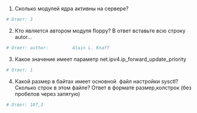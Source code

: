 1. Сколько модулей ядра активны на сервере?
```sh
# Ответ: 3
```

2. Кто является автором модуля floppy? В ответ вставьте всю строку autor...
```sh
# Ответ: author:         Alain L. Knaff
```

3. Какое значение имеет параметр net.ipv4.ip_forward_update_priority
```sh
# Ответ: 1
```

4. Какой размер в байтах имеет основной  файл настройки sysctl? Сколько строк в этом файле? Ответ в формате размер,колстрок (без пробелов через запятую)
```sh
# Ответ: 107,3
```

